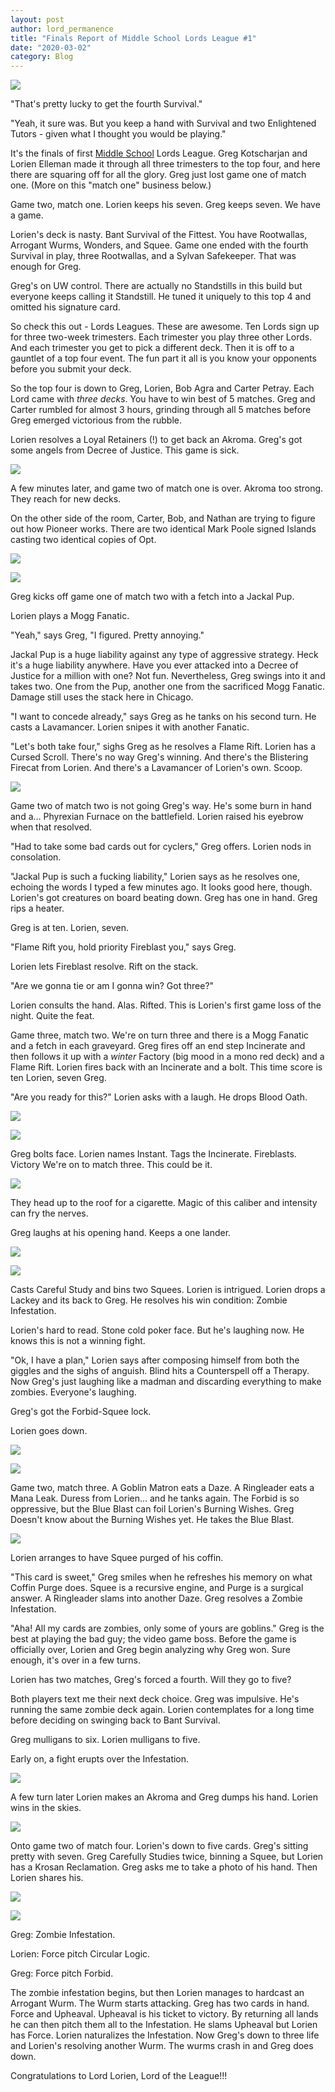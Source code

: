 ```yaml
---
layout: post
author: lord_permanence
title: "Finals Report of Middle School Lords League #1"
date: "2020-03-02"
category: Blog
---
```


![](/assets/images/banners/ms-lords-league.jpg)


"That's pretty lucky to get the fourth Survival."

"Yeah, it sure was. But you keep a hand with Survival and two Enlightened Tutors - given what I thought you would be playing."

It's the finals of first [Middle School](https://www.eternalcentral.com/middleschool/) Lords League. Greg Kotscharjan and Lorien Elleman made it through all three trimesters to the top four, and here there are squaring off for all the glory. Greg just lost game one of match one. (More on this "match one" business below.)

Game two, match one. Lorien keeps his seven. Greg keeps seven. We have a game.

Lorien's deck is nasty. Bant Survival of the Fittest. You have Rootwallas, Arrogant Wurms, Wonders, and Squee. Game one ended with the fourth Survival in play, three Rootwallas, and a Sylvan Safekeeper. That was enough for Greg.

Greg's on UW control. There are actually no Standstills in this build but everyone keeps calling it Standstill. He tuned it uniquely to this top 4 and omitted his signature card.

So check this out - Lords Leagues. These are awesome. Ten Lords sign up for three two-week trimesters. Each trimester you play three other Lords. And each trimester you get to pick a different deck. Then it is off to a gauntlet of a top four event. The fun part it all is you know your opponents before you submit your deck.

So the top four is down to Greg, Lorien, Bob Agra and Carter Petray. Each Lord came with _three decks_. You have to win best of 5 matches. Greg and Carter rumbled for almost 3 hours, grinding through all 5 matches before Greg emerged victorious from the rubble.

Lorien resolves a Loyal Retainers (!) to get back an Akroma. Greg's got some angels from Decree of Justice. This game is sick.

![](/assets/images/2020/03/IMG_9043.jpg)

A few minutes later, and game two of match one is over. Akroma too strong. They reach for new decks.

On the other side of the room, Carter, Bob, and Nathan are trying to figure out how Pioneer works. There are two identical Mark Poole signed Islands casting two identical copies of Opt.

![](/assets/images/2020/03/IMG_9042.jpg)

![](/assets/images/2020/03/IMG_9044.jpg)

Greg kicks off game one of match two with a fetch into a Jackal Pup.

Lorien plays a Mogg Fanatic.

"Yeah," says Greg, "I figured. Pretty annoying."

Jackal Pup is a huge liability against any type of aggressive strategy. Heck it's a huge liability anywhere. Have you ever attacked into a Decree of Justice for a million with one? Not fun. Nevertheless, Greg swings into it and takes two. One from the Pup, another one from the sacrificed Mogg Fanatic. Damage still uses the stack here in Chicago.

"I want to concede already," says Greg as he tanks on his second turn. He casts a Lavamancer. Lorien snipes it with another Fanatic.

"Let's both take four," sighs Greg as he resolves a Flame Rift. Lorien has a Cursed Scroll. There's no way Greg's winning. And there's the Blistering Firecat from Lorien. And there's a Lavamancer of Lorien's own. Scoop.

![](/assets/images/2020/03/IMG_9045.jpg)

Game two of match two is not going Greg's way. He's some burn in hand and a… Phyrexian Furnace on the battlefield. Lorien raised his eyebrow when that resolved.

"Had to take some bad cards out for cyclers," Greg offers. Lorien nods in consolation.

"Jackal Pup is such a fucking liability," Lorien says as he resolves one, echoing the words I typed a few minutes ago. It looks good here, though. Lorien's got creatures on board beating down. Greg has one in hand. Greg rips a heater.

Greg is at ten. Lorien, seven.

"Flame Rift you, hold priority Fireblast you," says Greg.

Lorien lets Fireblast resolve. Rift on the stack.

"Are we gonna tie or am I gonna win? Got three?"

Lorien consults the hand. Alas. Rifted. This is Lorien's first game loss of the night. Quite the feat.

Game three, match two. We're on turn three and there is a Mogg Fanatic and a fetch in each graveyard. Greg fires off an end step Incinerate and then follows it up with a _winter_ Factory (big mood in a mono red deck) and a Flame Rift. Lorien fires back with an Incinerate and a bolt. This time score is ten Lorien, seven Greg.

"Are you ready for this?" Lorien asks with a laugh. He drops Blood Oath.

![](/assets/images/2020/03/IMG_9047.jpg)

![](/assets/images/2020/03/IMG_9046.jpg)

Greg bolts face. Lorien names Instant. Tags the Incinerate. Fireblasts. Victory We're on to match three. This could be it.

![](/assets/images/2020/03/IMG_9048.jpg)

They head up to the roof for a cigarette. Magic of this caliber and intensity can fry the nerves.

Greg laughs at his opening hand. Keeps a one lander.

![](/assets/images/2020/03/IMG_9049-2.jpg)

![](/assets/images/2020/03/IMG_9050.jpg)

Casts Careful Study and bins two Squees. Lorien is intrigued. Lorien drops a Lackey and its back to Greg. He resolves his win condition: Zombie Infestation.

Lorien's hard to read. Stone cold poker face. But he's laughing now. He knows this is not a winning fight.

"Ok, I have a plan," Lorien says after composing himself from both the giggles and the sighs of anguish. Blind hits a Counterspell off a Therapy. Now Greg's just laughing like a madman and discarding everything to make zombies. Everyone's laughing.

Greg's got the Forbid-Squee lock.

Lorien goes down.

![](/assets/images/2020/03/IMG_9051.jpg)

![](/assets/images/2020/03/IMG_9052-1.jpg)

Game two, match three. A Goblin Matron eats a Daze. A Ringleader eats a Mana Leak. Duress from Lorien... and he tanks again. The Forbid is so oppressive, but the Blue Blast can foil Lorien's Burning Wishes. Greg Doesn't know about the Burning Wishes yet. He takes the Blue Blast.

![](/assets/images/2020/03/IMG_9053.jpg)

Lorien arranges to have Squee purged of his coffin.

"This card is sweet," Greg smiles when he refreshes his memory on what Coffin Purge does. Squee is a recursive engine, and Purge is a surgical answer. A Ringleader slams into another Daze. Greg resolves a Zombie Infestation.

"Aha! All my cards are zombies, only some of yours are goblins." Greg is the best at playing the bad guy; the video game boss. Before the game is officially over, Lorien and Greg begin analyzing why Greg won. Sure enough, it's over in a few turns.

Lorien has two matches, Greg's forced a fourth. Will they go to five?

Both players text me their next deck choice. Greg was impulsive. He's running the same zombie deck again. Lorien contemplates for a long time before deciding on swinging back to Bant Survival.

Greg mulligans to six. Lorien mulligans to five.

Early on, a fight erupts over the Infestation.

![](/assets/images/2020/03/IMG_9055.jpg)

A few turn later Lorien makes an Akroma and Greg dumps his hand. Lorien wins in the skies.

![](/assets/images/2020/03/IMG_9056.jpg)

Onto game two of match four. Lorien's down to five cards. Greg's sitting pretty with seven. Greg Carefully Studies twice, binning a Squee, but Lorien has a Krosan Reclamation. Greg asks me to take a photo of his hand. Then Lorien shares his.

![](/assets/images/2020/03/IMG_9057-1.jpg)

![](/assets/images/2020/03/IMG_9058.jpg)

Greg: Zombie Infestation.

Lorien: Force pitch Circular Logic.

Greg: Force pitch Forbid.

The zombie infestation begins, but then Lorien manages to hardcast an Arrogant Wurm. The Wurm starts attacking. Greg has two cards in hand. Force and Upheaval. Upheaval is his ticket to victory. By returning all lands he can then pitch them all to the Infestation. He slams Upheaval but Lorien has Force. Lorien naturalizes the Infestation. Now Greg's down to three life and Lorien's resolving another Wurm. The wurms crash in and Greg does down.

Congratulations to Lord Lorien, Lord of the League!!!
